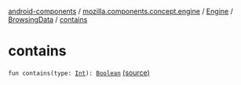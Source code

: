 [android-components](../../../index.md) / [mozilla.components.concept.engine](../../index.md) / [Engine](../index.md) / [BrowsingData](index.md) / [contains](./contains.md)

# contains

`fun contains(type: `[`Int`](https://kotlinlang.org/api/latest/jvm/stdlib/kotlin/-int/index.html)`): `[`Boolean`](https://kotlinlang.org/api/latest/jvm/stdlib/kotlin/-boolean/index.html) [(source)](https://github.com/mozilla-mobile/android-components/blob/master/components/concept/engine/src/main/java/mozilla/components/concept/engine/Engine.kt#L44)
